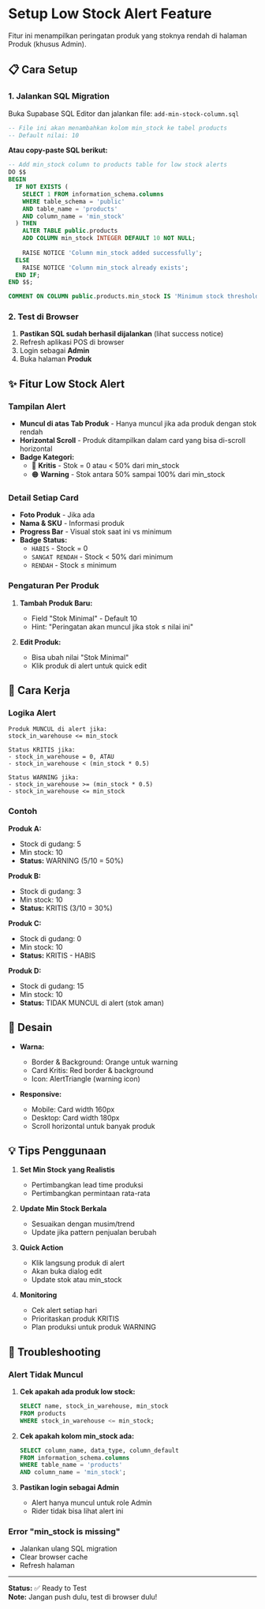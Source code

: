 # Setup Low Stock Alert Feature

Fitur ini menampilkan peringatan produk yang stoknya rendah di halaman Produk (khusus Admin).

## 📋 Cara Setup

### 1. Jalankan SQL Migration

Buka Supabase SQL Editor dan jalankan file: `add-min-stock-column.sql`

```sql
-- File ini akan menambahkan kolom min_stock ke tabel products
-- Default nilai: 10
```

**Atau copy-paste SQL berikut:**

```sql
-- Add min_stock column to products table for low stock alerts
DO $$
BEGIN
  IF NOT EXISTS (
    SELECT 1 FROM information_schema.columns 
    WHERE table_schema = 'public' 
    AND table_name = 'products' 
    AND column_name = 'min_stock'
  ) THEN
    ALTER TABLE public.products 
    ADD COLUMN min_stock INTEGER DEFAULT 10 NOT NULL;
    
    RAISE NOTICE 'Column min_stock added successfully';
  ELSE
    RAISE NOTICE 'Column min_stock already exists';
  END IF;
END $$;

COMMENT ON COLUMN public.products.min_stock IS 'Minimum stock threshold for low stock alerts';
```

### 2. Test di Browser

1. **Pastikan SQL sudah berhasil dijalankan** (lihat success notice)
2. Refresh aplikasi POS di browser
3. Login sebagai **Admin**
4. Buka halaman **Produk**

## ✨ Fitur Low Stock Alert

### Tampilan Alert

- **Muncul di atas Tab Produk** - Hanya muncul jika ada produk dengan stok rendah
- **Horizontal Scroll** - Produk ditampilkan dalam card yang bisa di-scroll horizontal
- **Badge Kategori:**
  - 🔴 **Kritis** - Stok = 0 atau < 50% dari min_stock
  - 🟠 **Warning** - Stok antara 50% sampai 100% dari min_stock

### Detail Setiap Card

- **Foto Produk** - Jika ada
- **Nama & SKU** - Informasi produk
- **Progress Bar** - Visual stok saat ini vs minimum
- **Badge Status:**
  - `HABIS` - Stock = 0
  - `SANGAT RENDAH` - Stock < 50% dari minimum
  - `RENDAH` - Stock ≤ minimum

### Pengaturan Per Produk

1. **Tambah Produk Baru:**
   - Field "Stok Minimal" - Default 10
   - Hint: "Peringatan akan muncul jika stok ≤ nilai ini"

2. **Edit Produk:**
   - Bisa ubah nilai "Stok Minimal"
   - Klik produk di alert untuk quick edit

## 🎯 Cara Kerja

### Logika Alert

```
Produk MUNCUL di alert jika:
stock_in_warehouse <= min_stock

Status KRITIS jika:
- stock_in_warehouse = 0, ATAU
- stock_in_warehouse < (min_stock * 0.5)

Status WARNING jika:
- stock_in_warehouse >= (min_stock * 0.5)
- stock_in_warehouse <= min_stock
```

### Contoh

**Produk A:**
- Stock di gudang: 5
- Min stock: 10
- **Status:** WARNING (5/10 = 50%)

**Produk B:**
- Stock di gudang: 3
- Min stock: 10  
- **Status:** KRITIS (3/10 = 30%)

**Produk C:**
- Stock di gudang: 0
- Min stock: 10
- **Status:** KRITIS - HABIS

**Produk D:**
- Stock di gudang: 15
- Min stock: 10
- **Status:** TIDAK MUNCUL di alert (stok aman)

## 🎨 Desain

- **Warna:**
  - Border & Background: Orange untuk warning
  - Card Kritis: Red border & background
  - Icon: AlertTriangle (warning icon)
  
- **Responsive:**
  - Mobile: Card width 160px
  - Desktop: Card width 180px
  - Scroll horizontal untuk banyak produk

## 💡 Tips Penggunaan

1. **Set Min Stock yang Realistis**
   - Pertimbangkan lead time produksi
   - Pertimbangkan permintaan rata-rata
   
2. **Update Min Stock Berkala**
   - Sesuaikan dengan musim/trend
   - Update jika pattern penjualan berubah

3. **Quick Action**
   - Klik langsung produk di alert
   - Akan buka dialog edit
   - Update stok atau min_stock

4. **Monitoring**
   - Cek alert setiap hari
   - Prioritaskan produk KRITIS
   - Plan produksi untuk produk WARNING

## 🔧 Troubleshooting

### Alert Tidak Muncul

1. **Cek apakah ada produk low stock:**
   ```sql
   SELECT name, stock_in_warehouse, min_stock
   FROM products
   WHERE stock_in_warehouse <= min_stock;
   ```

2. **Cek apakah kolom min_stock ada:**
   ```sql
   SELECT column_name, data_type, column_default
   FROM information_schema.columns
   WHERE table_name = 'products' 
   AND column_name = 'min_stock';
   ```

3. **Pastikan login sebagai Admin**
   - Alert hanya muncul untuk role Admin
   - Rider tidak bisa lihat alert ini

### Error "min_stock is missing"

- Jalankan ulang SQL migration
- Clear browser cache
- Refresh halaman

---

**Status:** ✅ Ready to Test  
**Note:** Jangan push dulu, test di browser dulu!

